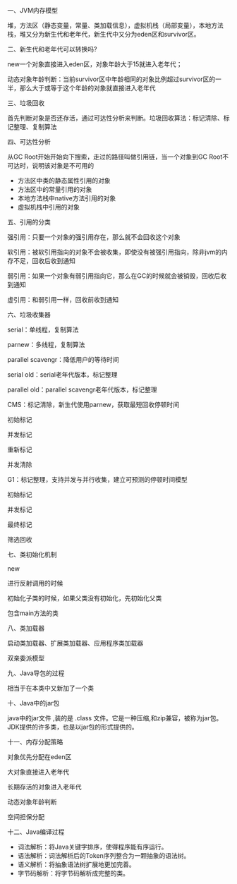 一、JVM内存模型

堆，方法区（静态变量，常量、类加载信息），虚拟机栈（局部变量），本地方法栈，堆又分为新生代和老年代，新生代中又分为eden区和survivor区。

二、新生代和老年代可以转换吗?

new一个对象直接进入eden区，对象年龄大于15就进入老年代；

动态对象年龄判断：当前survivor区中年龄相同的对象比例超过survivor区的一半，那么大于或等于这个年龄的对象就直接进入老年代

三、垃圾回收

首先判断对象是否还存活，通过可达性分析来判断。垃圾回收算法：标记清除、标记整理、复制算法

四、可达性分析

从GC Root开始开始向下搜索，走过的路径叫做引用链，当一个对象到GC Root不可达时，说明该对象是不可用的

- 方法区中类的静态属性引用的对象
- 方法区中的常量引用的对象
- 本地方法栈中native方法引用的对象
- 虚拟机栈中引用的对象

五、引用的分类

强引用：只要一个对象的强引用存在，那么就不会回收这个对象

软引用：被软引用指向的对象不会被收集，即使没有被强引用指向，除非jvm的内存不足，回收后收到通知

弱引用：如果一个对象有弱引用指向它，那么在GC的时候就会被销毁，回收后收到通知

虚引用：和弱引用一样，回收前收到通知

六、垃圾收集器

serial：单线程，复制算法

parnew：多线程，复制算法

parallel scavengr：降低用户的等待时间

serial old：serial老年代版本，标记整理

parallel old：parallel scavengr老年代版本，标记整理

CMS：标记清除，新生代使用parnew，获取最短回收停顿时间

初始标记

并发标记

重新标记

并发清除

G1：标记整理，支持并发与并行收集，建立可预测的停顿时间模型

初始标记

并发标记

最终标记

筛选回收

七、类初始化机制

new

进行反射调用的时候

初始化子类的时候，如果父类没有初始化，先初始化父类

包含main方法的类

八、类加载器

启动类加载器、扩展类加载器、应用程序类加载器

双亲委派模型

九、Java导包的过程

相当于在本类中又新加了一个类

十、Java中的jar包

java中的jar文件 ,装的是 .class 文件。它是一种压缩,和zip兼容，被称为jar包。JDK提供的许多类，也是以jar包的形式提供的。

十一、内存分配策略

对象优先分配在eden区

大对象直接进入老年代

长期存活的对象进入老年代

动态对象年龄判断

空间担保分配

十二、Java编译过程

- 词法解析：将Java关键字排序，使得程序能有序运行。
- 语法解析：词法解析后的Token序列整合为一颗抽象的语法树。
- 语义解析：将抽象语法树扩展地更加完善。
- 字节码解析：将字节码解析成完整的类。

